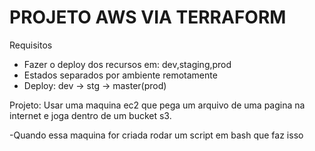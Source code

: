 # PROJETO AWS VIA TERRAFORM

Requisitos
- Fazer o deploy dos recursos em: dev,staging,prod
- Estados separados por ambiente remotamente
- Deploy: dev -> stg -> master(prod) 

Projeto:
Usar uma maquina ec2 que pega um arquivo de uma pagina na internet e joga dentro de um bucket s3.

-Quando essa maquina for criada rodar um script em bash que faz isso
